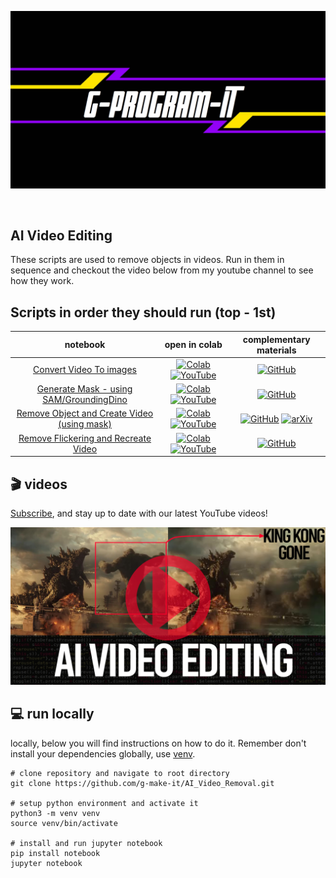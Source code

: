 <div align="center">
  <p>
    <a align="center" href="" target="_blank">
      <img
        width="850"
        src="https://raw.githubusercontent.com/g-make-it/holding_images/main/banner_for_g_program_it.jpg"
      >
    </a>
  </p>
  <br>

</div>

## AI Video Editing

These scripts are used to remove objects in videos. Run in them in sequence and checkout the video below from my youtube channel to see how they work.

## Scripts in order they should run (top - 1st)
| **notebook** | **open in colab** | **complementary materials** |
|:------------:|:-------------------------------------------------:|:---------------------------:|
| [Convert Video To images](https://github.com/g-make-it/AI_Video_Removal/blob/main/saving_images_of_frame_to_gdrive.ipynb) | [![Colab](https://colab.research.google.com/assets/colab-badge.svg)](https://colab.research.google.com/github/g-make-it/AI_Video_Removal/blob/main/saving_images_of_frame_to_gdrive.ipynb)  [![YouTube](https://badges.aleen42.com/src/youtube.svg)](https://youtu.be/VUA8uE51z1s) | [![GitHub](https://badges.aleen42.com/src/github.svg)](https://github.com/g-make-it/AI_Video_Removal)|
| [Generate Mask - using SAM/GroundingDino](https://github.com/g-make-it/AI_Video_Removal/blob/main/generate_and_saving_masks_to_drive.ipynb) | [![Colab](https://colab.research.google.com/assets/colab-badge.svg)](https://colab.research.google.com/github/g-make-it/AI_Video_Removal/blob/main/generate_and_saving_masks_to_drive.ipynb)  [![YouTube](https://badges.aleen42.com/src/youtube.svg)](https://youtu.be/VUA8uE51z1s) | [![GitHub](https://badges.aleen42.com/src/github.svg)](https://github.com/IDEA-Research/Grounded-Segment-Anything)|
| [Remove Object and Create Video (using mask)](https://github.com/g-make-it/AI_Video_Removal/blob/main/removing_items_from_videos_by_using_object_guided_flow_transfomers_removal.ipynb) | [![Colab](https://colab.research.google.com/assets/colab-badge.svg)](https://colab.research.google.com/github/g-make-it/AI_Video_Removal/blob/main/removing_items_from_videos_by_using_object_guided_flow_transfomers_removal.ipynb)  [![YouTube](https://badges.aleen42.com/src/youtube.svg)](https://youtu.be/VUA8uE51z1s) | [![GitHub](https://badges.aleen42.com/src/github.svg)](https://github.com/hitachinsk/FGT) [![arXiv](https://img.shields.io/badge/arXiv-2304.02643-b31b1b.svg)](https://arxiv.org/abs/2208.06768)|
| [Remove Flickering and Recreate Video](https://github.com/g-make-it/AI_Video_Removal/blob/main/convert_clean_video_to_images_and_remove_flickering.ipynb) | [![Colab](https://colab.research.google.com/assets/colab-badge.svg)](https://colab.research.google.com/github/g-make-it/AI_Video_Removal/blob/main/convert_clean_video_to_images_and_remove_flickering.ipynb)  [![YouTube](https://badges.aleen42.com/src/youtube.svg)](https://youtu.be/VUA8uE51z1s) | [![GitHub](https://badges.aleen42.com/src/github.svg)](https://github.com/g-make-it/AI_Video_Removal) |


## 🎬 videos

[Subscribe](https://www.youtube.com/@g-program-it), and stay up to date with our latest YouTube videos!

<p align="center">
    <a href="https://youtu.be/VUA8uE51z1s">
        <img src="https://raw.githubusercontent.com/g-make-it/holding_images/main/largest_thumbnail.png" alt="AI Video Editing">
    </a>
</p>

## 💻 run locally

locally, below you will find instructions on how to do it. Remember don't install your dependencies globally, use
[venv](https://packaging.python.org/en/latest/guides/installing-using-pip-and-virtual-environments/).

```console
# clone repository and navigate to root directory
git clone https://github.com/g-make-it/AI_Video_Removal.git

# setup python environment and activate it
python3 -m venv venv
source venv/bin/activate

# install and run jupyter notebook
pip install notebook
jupyter notebook
```


